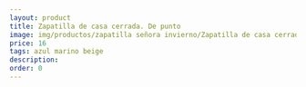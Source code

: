 ```yaml
---
layout: product
title: Zapatilla de casa cerrada. De punto
image: img/productos/zapatilla señora invierno/Zapatilla de casa cerrada. De punto=16=azul marino beige.webp
price: 16
tags: azul marino beige
description: 
order: 0
---
```

